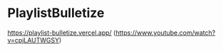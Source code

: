 # PlaylistBulletize
https://playlist-bulletize.vercel.app/
(https://www.youtube.com/watch?v=cpjLAUTWGSY)

